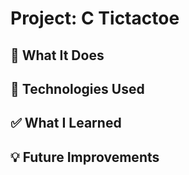 # Project: C Tictactoe
## 🧠 What It Does

## 🔧 Technologies Used

## ✅ What I Learned

## 💡 Future Improvements

